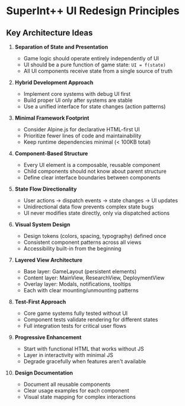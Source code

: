 # SuperInt++ UI Redesign Principles

## Key Architecture Ideas

1. **Separation of State and Presentation**
   - Game logic should operate entirely independently of UI
   - UI should be a pure function of game state: `UI = f(state)`
   - All UI components receive state from a single source of truth

2. **Hybrid Development Approach**
   - Implement core systems with debug UI first
   - Build proper UI only after systems are stable
   - Use a unified interface for state changes (action patterns)

3. **Minimal Framework Footprint**
   - Consider Alpine.js for declarative HTML-first UI
   - Prioritize fewer lines of code and maintainability
   - Keep runtime dependencies minimal (< 100KB total)

4. **Component-Based Structure**
   - Every UI element is a composable, reusable component
   - Child components should not know about parent structure
   - Define clear interface boundaries between components

5. **State Flow Directionality**
   - User actions → dispatch events → state changes → UI updates
   - Unidirectional data flow prevents complex state bugs
   - UI never modifies state directly, only via dispatched actions

6. **Visual System Design**
   - Design tokens (colors, spacing, typography) defined once
   - Consistent component patterns across all views
   - Accessibility built-in from the beginning

7. **Layered View Architecture**
   - Base layer: GameLayout (persistent elements)
   - Content layer: MainView, ResearchView, DeploymentView
   - Overlay layer: Modals, notifications, tooltips
   - Each with clear mounting/unmounting patterns

8. **Test-First Approach**
   - Core game systems fully tested without UI
   - Component tests validate rendering for different states
   - Full integration tests for critical user flows

9. **Progressive Enhancement**
   - Start with functional HTML that works without JS
   - Layer in interactivity with minimal JS
   - Degrade gracefully when features aren't available

10. **Design Documentation**
    - Document all reusable components
    - Clear usage examples for each component
    - Visual state mapping for complex interactions